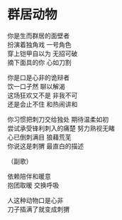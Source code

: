 # 群居动物

你是生而群居的面壁者  
扮演着独角戏 一号角色  
穿上铠甲自以为 无招可破  
摘下面具的你 心如刀割  

  

你是口是心非的诡辩者  
饮一口孑然 聊以解渴  
这场狂欢又不是 非我不可  
还是会止不住 和热闹讲和  

  

你习惯把刺刀交给独处 期待温柔如初  
尝试承受锋利刺入的痛楚 努力熟视无睹  
心已倒刺满目 狼藉荒芜  
你说这是刺猬 最直白的描述  

  

（副歌）  

依赖陪伴和暖意  
抱团取暖 交换呼吸    

人这种动物口是心非  
刀子插满了就变成刺猬  